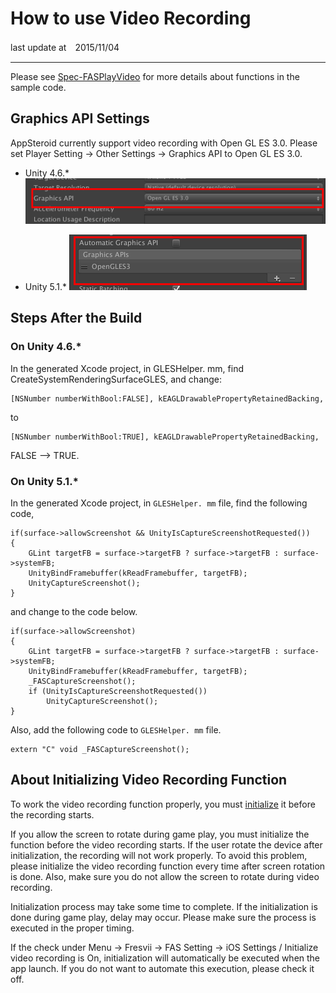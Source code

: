 # How to use Video Recording
last update at　2015/11/04

----------
Please see [Spec-FASPlayVideo](Specs/Spec-FASPlayVideo.md) for more details about functions in the sample code.

## Graphics API Settings

AppSteroid currently support video recording with Open GL ES 3.0.
Please set Player Setting -> Other Settings -> Graphics API to Open GL ES 3.0.

- Unity 4.6.*
![](Images/VideoRecordingSetting.png)

- Unity 5.1.*
![](Images/VideoRecordingSettingUnity5.png)

## Steps After the Build

### On Unity 4.6.*
In the generated Xcode project, in GLESHelper. mm, find CreateSystemRenderingSurfaceGLES, and change:

    [NSNumber numberWithBool:FALSE], kEAGLDrawablePropertyRetainedBacking,

to

    [NSNumber numberWithBool:TRUE], kEAGLDrawablePropertyRetainedBacking,

FALSE --> TRUE.

### On Unity 5.1.*
In the generated Xcode project, in `GLESHelper. mm` file, find the following code,

    if(surface->allowScreenshot && UnityIsCaptureScreenshotRequested())
    {
        GLint targetFB = surface->targetFB ? surface->targetFB : surface->systemFB;
        UnityBindFramebuffer(kReadFramebuffer, targetFB);
        UnityCaptureScreenshot();
    }

and change to the code below.

    if(surface->allowScreenshot)
    {
        GLint targetFB = surface->targetFB ? surface->targetFB : surface->systemFB;
        UnityBindFramebuffer(kReadFramebuffer, targetFB);
        _FASCaptureScreenshot();
        if (UnityIsCaptureScreenshotRequested())
            UnityCaptureScreenshot();
    }

Also, add the following code to `GLESHelper. mm` file.
    
    extern "C" void _FASCaptureScreenshot();

## About Initializing Video Recording Function
To work the video recording function properly, you must [initialize](Specs/Spec-FASPlayVideo.md#FASPlayVideo.InitializeRecording) it before the recording starts.

If you allow the screen to rotate during game play, you must initialize the function before the video recording starts. If the user rotate the device after initialization, the recording will not work properly. To avoid this problem, please initialize the video recording function every time after screen rotation is done. Also, make sure you do not allow the screen to rotate during video recording. 

Initialization process may take some time to complete. If the initialization is done during game play, delay may occur.  Please make sure the process is executed in the proper timing.

If the check under Menu -> Fresvii -> FAS Setting -> iOS Settings / Initialize video recording is On, initialization will automatically be executed when the app launch. If you do not want to automate this execution, please check it off.